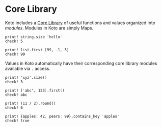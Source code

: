 # Core Library

Koto includes a [Core Library](../../core) of useful functions and values organized into _modules_. 
Modules in Koto are simply Maps.

```koto
print! string.size 'hello'
check! 5

print! list.first [99, -1, 3]
check! 99
```

Values in Koto automatically have their corresponding core library modules available via `.` access.

```koto
print! 'xyz'.size()
check! 3

print! ['abc', 123].first()
check! abc

print! (11 / 2).round()
check! 6

print! {apples: 42, pears: 99}.contains_key 'apples'
check! true
```

